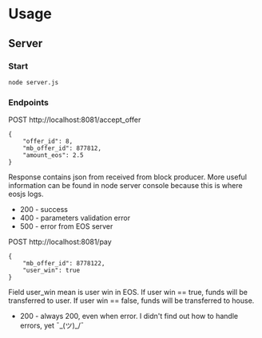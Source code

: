 # Usage

## Server

### Start
```
node server.js
```

### Endpoints

POST http://localhost:8081/accept_offer
```
{
	"offer_id": 8,
	"mb_offer_id": 877812,
	"amount_eos": 2.5
}
```
Response contains json from received from block producer. More useful information can be found in node server console because this is where eosjs logs.
- 200 - success
- 400 - parameters validation error
- 500 - error from EOS server

POST http://localhost:8081/pay
```
{
	"mb_offer_id": 8778122,
	"user_win": true
}
```
Field user_win mean is user win in EOS. If user win == true, funds will be transferred to user. If user win == false, funds will be transferred to house.  

- 200 - always 200, even when error. I didn't find out how to handle errors, yet ¯\_(ツ)_/¯ 
